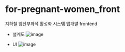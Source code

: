 # for-pregnant-women_front
지하철 임산부좌석 활성화 시스템 앱개발 frontend

- 설계도
![image](https://github.com/itsminei/for-pregnant-women_front/assets/106878420/316a1803-a62b-4b72-8bd8-06ed1a2d127e)

- UI
  ![image](https://github.com/itsminei/for-pregnant-women_front/assets/106878420/8b49beae-f6d4-44ce-81f0-43f38e068f35)
